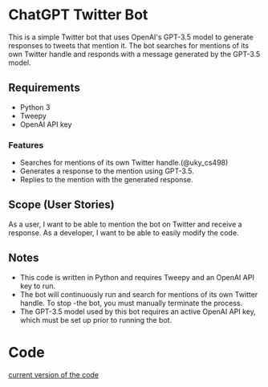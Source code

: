 # ChatGPT Twitter Bot

This is a simple Twitter bot that uses OpenAI's GPT-3.5 model to generate responses to tweets that mention it. The bot searches for mentions of its own Twitter handle and responds with a message generated by the GPT-3.5 model.

## Requirements
- Python 3
- Tweepy
- OpenAI API key


### Features
- Searches for mentions of its own Twitter handle.(@uky_cs498)
- Generates a response to the mention using GPT-3.5.
- Replies to the mention with the generated response.

## Scope (User Stories)
As a user, I want to be able to mention the bot on Twitter and receive a response.
As a developer, I want to be able to easily modify the code.

## Notes
- This code is written in Python and requires Tweepy and an OpenAI API key to run.
- The bot will continuously run and search for mentions of its own Twitter handle. To stop -the bot, you must manually terminate the process.
- The GPT-3.5 model used by this bot requires an active OpenAI API key, which must be set   up prior to running the bot.

# Code
[current version of the code](/TwiBot.py)
